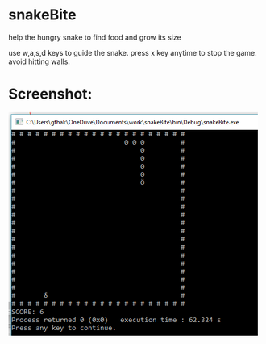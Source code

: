 # snakeBite
help the hungry snake to find food and grow its size

use w,a,s,d keys to guide the snake.
press x key anytime to stop the game.
avoid hitting walls.
# Screenshot:
![gameplay screenshot](https://github.com/thakshak/snakeBite/blob/master/snakeBite/Capture.PNG)
